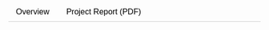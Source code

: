 <!-- Tab Navigation -->
<div class="tabs">
  <button class="tablinks" onclick="openTab(event, 'overview')" id="defaultOpen">Overview</button>
  <button class="tablinks" onclick="openTab(event, 'report')">Project Report (PDF)</button>
</div>

<!-- Tab Contents -->

<div id="overview" class="tabcontent" markdown="block">
<!-- Put your Overview Markdown content here -->
<h2>Project Overview</h2>

# Parallel Bilateral Filtering Implementation and Optimization

---
<!-- 
## Team Members
Zhaowei Zhang, Eric Zhu -->

## Project Website

[https://github.com/pentene/15418-final-project](https://github.com/pentene/15418-final-project)

---

## Summary

In this project, we will implement optimized parallel versions of the bilateral filtering algorithm on CPU and GPU platforms, specifically using **OpenMP** and **CUDA**, respectively. We aim to benchmark these implementations rigorously, analyzing their performance characteristics and scalability across diverse optimization strategies and hardware configurations.

---

## Background

Bilateral filtering is a widely-used image processing technique known for its effectiveness in smoothing images while preserving edges. This edge-preserving smoothing is accomplished
by calculating the filtered value for each pixel as a weighted average of neighboring pixels, considering both spatial proximity and intensity similarity.

The bilateral filter’s per-pixel computation involves intensive arithmetic operations and memory access, making it computationally expensive, particularly with large neighborhood
windows or high-resolution images. Each pixel’s computation involves accessing neighboring pixels within a defined radius repeatedly. Nonetheless, it exhibits good potential for par-
allelization since each pixel’s final output computation is independent of other pixels, even though there are neighborhood dependencies. Exploiting parallelism through CPU multi-
threading (OpenMP) and GPU massive threading (CUDA) can reduce execution time and enhance efficiency.

---

## Goals and Deliverables

Planned Goals:

- Achieve at least a 4x speedup with CPU parallelization using OpenMP compared to the sequential baseline.

- Achieve at least a 10x speedup with GPU parallelization using CUDA compared to the sequential baseline.

- Perform a thorough comparative analysis of performance and scalability between CPU and GPU implementations using image datasets such as High Resolution Image Quality (HRIQ) and The USC-SIPI Image Database.

- Validate correctness by comparing results with the OpenCV bilateral filtering implementation.

Aspirational Goals:

- Achieve a 10x speedup on CPU with robust scalability across varying image sizes.

- Achieve a speedup exceeding 50x on GPU through advanced optimizations such as FFT-based fast convolution techniques inspired by Sylvain Paris and Frédo Durand's work ("A Fast Approximation of the Bilateral Filter using a Signal Processing Approach").

Fallback Goals:

- Ensure fully functional parallel implementations with measured performance gains, even if the desired speedup targets are not fully met.

- Complete rigorous analysis clearly identifying bottlenecks and documenting performance insights.

---

## Challenges

Parallelizing bilateral filtering is challenging due to several critical factors:

- Workload dependencies: Pixel computations involve accessing neighboring pixels within a defined spatial radius. However, each pixel’s output calculation remains independent, allowing parallel computation.

- Memory access characteristics: Effective use of cache-aware techniques and shared memory optimizations is critical to exploit locality.

- Communication-to-Computation ratio: Frequent memory accesses can dominate execution without effective optimization. Using caching or shared memory significantly lowers this ratio.

- Divergent execution: Intensity-dependent calculations within the bilateral filter can lead to divergent execution patterns, particularly on GPUs.

- System constraints: GPU shared memory and CPU cache capacities heavily impact performance. Exceeding capacities necessitates frequent global memory accesses, degrading performance.

Through addressing these challenges, we aim to gain deep insights into optimizing memory access patterns, synchronization overhead, and computational efficiency in parallel systems.

---

## Resources

Implementation and benchmarking will be performed primarily on GHC lab machines and Pittsburgh Supercomputing Center (PSC) resources. Initial sequential implementations will be verified against OpenCV’s bilateral filter for correctness. 
PSC machines offer robust CPU and GPU capabilities for detailed performance profiling and large-scale experimentation.

Here is our current reference:

- Tomasi, C., & Manduchi, R. (1998). Bilateral filtering for gray and color images. Proceedings of the Sixth International Conference on Computer Vision, 839–846.

- Paris, S., & Durand, F. (2006). A fast approximation of the bilateral filter using a signal processing approach. European Conference on Computer Vision, 568–580.

- Paris, S., Kornprobst, P., Tumblin, J., & Durand, F. (2009). Bilateral filtering: Theory and applications. Foundations and Trends in Computer Graphics and Vision, 4(1), 1–73.

- [Nvidia documentation on bilateral filtering](https://docs.nvidia.com/vpi/algo_bilat_filter.html)

---

## Platform Choice

The GHC lab machines and PSC machines provide multi-core CPUs and GPU resources
suitable for our parallel implementations. GHC machines will facilitate development and
initial testing, while the powerful GPU systems at PSC will enable detailed performance
profiling and large-scale experimentation.

---

## Schedule (Tentative)

|   Week   | Planned Acrivity |
| -------- | ------- |
| 3.26 - 4.2  | Implement serial version of bilateral filter; begin OpenMP parallelization |
| 4.2 - 4.9   | Analyze CPU performance, identify bottlenecks, and optimize OpenMP parallelization using course techniques |
| 4.9 - 4.16  | Develop initial CUDA implementation; perform GPU profiling and identify bottlenecks |
| 4.16 - 4.23 | Optimize CUDA implementation based on analysis; evaluate GPU performance improvements |
| 4.23 - 4.28 | Finalize benchmarking results, prepare poster and presentation materials |
| 4.29        | Poster session |

</div>

<div id="report" class="tabcontent">
  <h2>Project Report</h2>
  <iframe src="assets/15418_Project_Proposal.pdf" width="050%" height="800px"></iframe>
</div>

<script>
function openTab(evt, tabName) {
  var i, tabcontent, tablinks;

  tabcontent = document.getElementsByClassName("tabcontent");
  for (i = 0; i < tabcontent.length; i++) {
    tabcontent[i].style.display = "none";
  }

  tablinks = document.getElementsByClassName("tablinks");
  for (i = 0; i < tablinks.length; i++) {
    tablinks[i].className = tablinks[i].className.replace(" active", "");
  }

  document.getElementById(tabName).style.display = "block";
  evt.currentTarget.className += " active";
}

// Open the default tab on load
document.getElementById("defaultOpen").click();
</script>

<style>
.tabs {
  overflow: hidden;
  border-bottom: 1px solid #ccc;
}

.tablinks {
  background-color: inherit;
  border: none;
  outline: none;
  cursor: pointer;
  padding: 10px 15px;
  transition: 0.3s;
  font-size: 16px;
}

.tablinks:hover {
  background-color: #ddd;
}

.tablinks.active {
  background-color: #ccc;
}

.tabcontent {
  display: none;
  padding: 15px;
  border-top: none;
}

.page-content {
    max-width: 2500px; /* Adjust to your desired width */
    margin: 0 auto;    /* Centers the content horizontally */
    padding: 0 20px;   /* Adds a bit of padding on sides */
}
</style>


